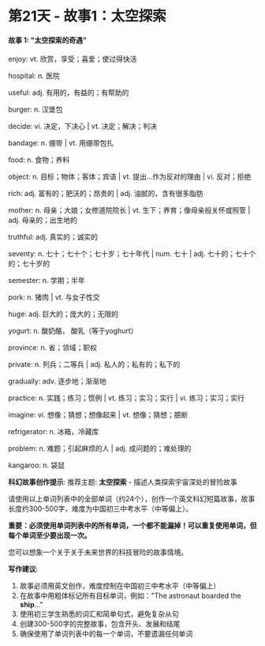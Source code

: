 # 第21天 - 故事1：太空探索

#### 故事 1: "太空探索的奇遇"

enjoy: vt. 欣赏，享受；喜爱；使过得快活

hospital: n. 医院

useful: adj. 有用的，有益的；有帮助的

burger: n. 汉堡包

decide: vi. 决定，下决心 | vt. 决定；解决；判决

bandage: n. 绷带 | vt. 用绷带包扎

food: n. 食物；养料

object: n. 目标；物体；客体；宾语 | vt. 提出…作为反对的理由 | vi. 反对；拒绝

rich: adj. 富有的；肥沃的；昂贵的 | adj. 油腻的，含有很多脂肪

mother: n. 母亲；大娘；女修道院院长 | vt. 生下；养育；像母亲般关怀或照管 | adj. 母亲的；出生地的

truthful: adj. 真实的；诚实的

seventy: n. 七十；七十个；七十岁；七十年代 | num. 七十 | adj. 七十的；七十个的；七十岁的

semester: n. 学期；半年

pork: n. 猪肉 | vt. 与女子性交

huge: adj. 巨大的；庞大的；无限的

yogurt: n. 酸奶酪， 酸乳（等于yoghurt）

province: n. 省；领域；职权

private: n. 列兵；二等兵 | adj. 私人的；私有的；私下的

gradually: adv. 逐步地；渐渐地

practice: n. 实践；练习；惯例 | vt. 练习；实习；实行 | vi. 练习；实习；实行

imagine: vi. 想像；猜想；想像起来 | vt. 想像；猜想；臆断

refrigerator: n. 冰箱，冷藏库

problem: n. 难题；引起麻烦的人 | adj. 成问题的；难处理的

kangaroo: n. 袋鼠

**科幻故事创作提示**:
推荐主题: **太空探索** - 描述人类探索宇宙深处的冒险故事

请使用以上单词列表中的全部单词（约24个），创作一个英文科幻短篇故事，故事长度约300-500字，难度为中国初三中考水平（中等偏上）。

**重要：必须使用单词列表中的所有单词，一个都不能漏掉！可以重复使用单词，但每个单词至少要出现一次。**

您可以想象一个关于关于未来世界的科技冒险的故事情境。

**写作建议**: 
1. 故事必须用英文创作，难度控制在中国初三中考水平（中等偏上）
2. 在故事中用粗体标记所有目标单词，例如："The astronaut boarded the **ship**..."
3. 使用初三学生熟悉的词汇和简单句式，避免复杂从句
4. 创建300-500字的完整故事，包含开头、发展和结尾
5. 确保使用了单词列表中的每一个单词，不要遗漏任何单词
